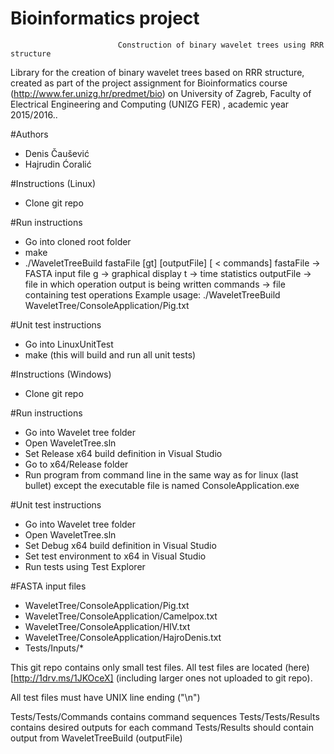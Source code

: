 #                                       Bioinformatics project
                            Construction of binary wavelet trees using RRR structure
                            
Library for the creation of binary wavelet trees based on RRR structure, created as part of the project assignment for Bioinformatics course (http://www.fer.unizg.hr/predmet/bio) on University of Zagreb, Faculty of Electrical Engineering and Computing (UNIZG FER) , academic year 2015/2016..

#Authors
- Denis Čaušević
- Hajrudin Ćoralić

#Instructions (Linux)
- Clone git repo

#Run instructions
- Go into cloned root folder
- make
- ./WaveletTreeBuild fastaFile [gt] [outputFile] [ < commands]
		fastaFile -> FASTA input file
		g -> graphical display
		t -> time statistics
		outputFile -> file in which operation output is being written
		commands -> file containing test operations
	Example usage:
		./WaveletTreeBuild WaveletTree/ConsoleApplication/Pig.txt


#Unit test instructions
- Go into LinuxUnitTest
- make			(this will build and run all unit tests)

#Instructions (Windows)
- Clone git repo

#Run instructions
- Go into Wavelet tree folder
- Open WaveletTree.sln
- Set Release x64 build definition in Visual Studio
- Go to x64/Release folder
- Run program from command line in the same way as for linux (last bullet) except the executable file is named ConsoleApplication.exe

#Unit test instructions
- Go into Wavelet tree folder
- Open WaveletTree.sln
- Set Debug x64 build definition in Visual Studio
- Set test environment to x64 in Visual Studio
- Run tests using Test Explorer

#FASTA input files
- WaveletTree/ConsoleApplication/Pig.txt
- WaveletTree/ConsoleApplication/Camelpox.txt
- WaveletTree/ConsoleApplication/HIV.txt
- WaveletTree/ConsoleApplication/HajroDenis.txt
- Tests/Inputs/*

This git repo contains only small test files.
All test files are located (here) [http://1drv.ms/1JKOceX]
(including larger ones not uploaded to git repo).

All test files must have UNIX line ending ("\n")

Tests/Tests/Commands contains command sequences
Tests/Tests/Results contains desired outputs for each command
Tests/Results should contain output from WaveletTreeBuild (outputFile)

